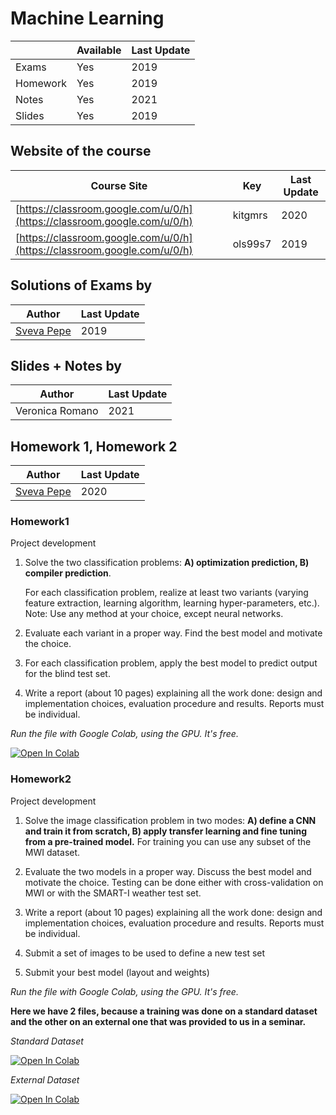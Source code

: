 # Machine Learning

|   | Available | Last Update |
| ------------- | ------------- | ------------ |
| Exams | Yes | 2019 |
| Homework  | Yes  | 2019 |
| Notes  | Yes  | 2021 | 
| Slides | Yes | 2019 |

## Website of the course

|  Course Site | Key | Last Update |
| ------------- | ------------- | ------------ |
| [https://classroom.google.com/u/0/h](https://classroom.google.com/u/0/h) | kitgmrs | 2020 |
| [https://classroom.google.com/u/0/h](https://classroom.google.com/u/0/h) | ols99s7 | 2019 |

## Solutions of Exams by

| Author |  Last Update |
|--------| ------------ | 
| [Sveva Pepe](https://github.com/pepes97) | 2019 | 

## Slides + Notes by

| Author |  Last Update |
|--------| ------------ | 
| Veronica Romano | 2021 | 

## Homework 1, Homework 2

| Author |  Last Update | 
|--------| ------------ | 
| [Sveva Pepe](https://github.com/pepes97) | 2020 | 

### Homework1

Project development

1. Solve the two classification problems: **A) optimization prediction, B) compiler prediction**.
   
    For each classification problem, realize at least two variants (varying feature extraction, learning algorithm, learning hyper-parameters, etc.).
Note: Use any method at your choice, except neural networks.

2. Evaluate each variant in a proper way. Find the best model and motivate the choice.
   
3. For each classification problem, apply the best model to predict output for the blind test set.
   
4. Write a report (about 10 pages) explaining all the work done: design and implementation choices, evaluation procedure and results. Reports must be individual.

*Run the file with Google Colab, using the GPU. It's free.*


[![Open In Colab](https://colab.research.google.com/assets/colab-badge.svg)](https://colab.research.google.com/github/universitymarr/Machine-Learning/blob/master/Homework/Homework1/homework1_colab.ipynb#scrollTo=IFBlVW-LFnGI)

### Homework2

Project development

1. Solve the image classification problem in two modes: **A) define a CNN and train it from scratch, B) apply transfer learning and fine tuning from a pre-trained model.**
For training you can use any subset of the MWI dataset.

2. Evaluate the two models in a proper way. Discuss the best model and motivate the choice. Testing can be done either with cross-validation on MWI or with the SMART-I weather test set.
   
3. Write a report (about 10 pages) explaining all the work done: design and implementation choices, evaluation procedure and results. Reports must be individual.
   
4. Submit a set of images to be used to define a new test set
   
5. Submit your best model (layout and weights)

*Run the file with Google Colab, using the GPU. It's free.*

**Here we have 2 files, because a training was done on a standard dataset and the other on an external one that was provided to us in a seminar.** 

*Standard Dataset*

[![Open In Colab](https://colab.research.google.com/assets/colab-badge.svg)](https://colab.research.google.com/github/universitymarr/Machine-Learning/blob/master/Homework/Homework2/homework2_colab.ipynb)

*External Dataset*

[![Open In Colab](https://colab.research.google.com/assets/colab-badge.svg)](https://colab.research.google.com/github/universitymarr/Machine-Learning/blob/master/Homework/Homework2/homework2_WeatherTest.ipynb)
